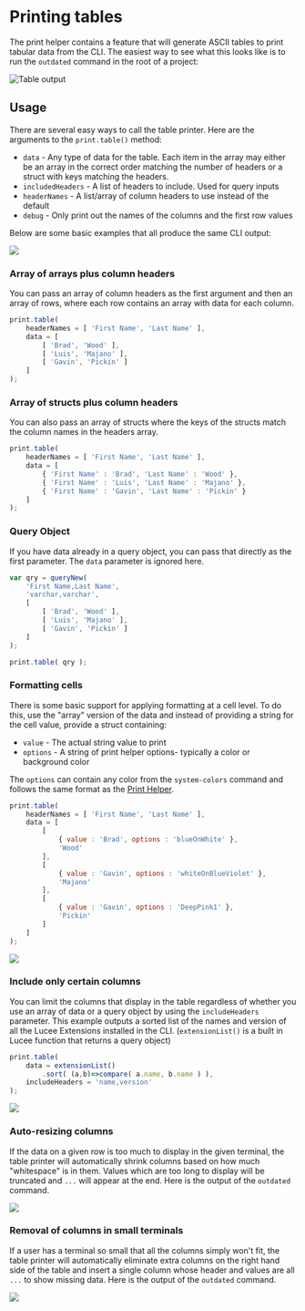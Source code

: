# Printing tables

The print helper contains a feature that will generate ASCII tables to print tabular data from the CLI. The easiest way to see what this looks like is to run the `outdated` command in the root of a project:

![Table output](<../../.gitbook/assets/image (16).png>)

## Usage

There are several easy ways to call the table printer. Here are the arguments to the `print.table()` method:

* `data` - Any type of data for the table. Each item in the array may either be an array in the correct order matching the number of headers or a struct with keys matching the headers.
* `includedHeaders` - A list of headers to include. Used for query inputs
* `headerNames` - A list/array of column headers to use instead of the default
* `debug` - Only print out the names of the columns and the first row values

Below are some basic examples that all produce the same CLI output:

![](<../../.gitbook/assets/image (1) (1).png>)

### Array of arrays plus column headers

You can pass an array of column headers as the first argument and then an array of rows, where each row contains an array with data for each column.

```javascript
print.table(
	headerNames = [ 'First Name', 'Last Name' ],
	data = [
		[ 'Brad', 'Wood' ],
		[ 'Luis', 'Majano' ],
		[ 'Gavin', 'Pickin' ]
	]
);
```

### Array of structs plus column headers

You can also pass an array of structs where the keys of the structs match the column names in the headers array.

```javascript
print.table(
	headerNames = [ 'First Name', 'Last Name' ],
	data = [
		{ 'First Name' : 'Brad', 'Last Name' : 'Wood' },
		{ 'First Name' : 'Luis', 'Last Name' : 'Majano' },
		{ 'First Name' : 'Gavin', 'Last Name' : 'Pickin' }
	]
);
```

### Query Object

If you have data already in a query object, you can pass that directly as the first parameter. The `data` parameter is ignored here.

```javascript
var qry = queryNew(
	'First Name,Last Name',
	'varchar,varchar',
	[
		[ 'Brad', 'Wood' ],
		[ 'Luis', 'Majano' ],
		[ 'Gavin', 'Pickin' ]
	]		
);

print.table( qry );
```

### Formatting cells

There is some basic support for applying formatting at a cell level. To do this, use the "array" version of the data and instead of providing a string for the cell value, provide a struct containing:

* `value` - The actual string value to print
* `options` - A string of print helper options- typically a color or background color

The `options` can contain any color from the `system-colors` command and follows the same format as the [Print Helper](./).

```javascript
print.table(
	headerNames = [ 'First Name', 'Last Name' ],
	data = [
		[
			{ value : 'Brad', options : 'blueOnWhite' },
			'Wood'
		],
		[
			{ value : 'Gavin', options : 'whiteOnBlueViolet' },
			'Majano'
		],
		[
			{ value : 'Gavin', options : 'DeepPink1' },
			'Pickin'
		]
	]
);
```

![](<../../.gitbook/assets/image (4).png>)

### Include only certain columns

You can limit the columns that display in the table regardless of whether you use an array of data or a query object by using the `includeHeaders` parameter. This example outputs a sorted list of the names and version of all the Lucee Extensions installed in the CLI. (`extensionList()` is a built in Lucee function that returns a query object)

```javascript
print.table(
	data = extensionList()
		.sort( (a,b)=>compare( a.name, b.name ) ),
	includeHeaders = 'name,version'
);
```

![](<../../.gitbook/assets/image (2) (1).png>)

### Auto-resizing columns

If the data on a given row is too much to display in the given terminal, the table printer will automatically shrink columns based on how much "whitespace" is in them. Values which are too long to display will be truncated and `...` will appear at the end. Here is the output of the `outdated` command.

![](<../../.gitbook/assets/image (6).png>)

### Removal of columns in small terminals

If a user has a terminal so small that all the columns simply won't fit, the table printer will automatically eliminate extra columns on the right hand side of the table and insert a single column whose header and values are all `...` to show missing data. Here is the output of the `outdated` command.

![](<../../.gitbook/assets/image (12).png>)
